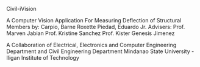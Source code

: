 Civil-iVision

A Computer Vision Application For Measuring Deflection of Structural Members
by:
Carpio, Barne Roxette
Piedad, Eduardo Jr.
Advisers:
Prof. Marven Jabian
Prof. Kristine Sanchez
Prof. Kister Genesis Jimenez

A Collaboration of Electrical, Electronics and Computer Engineering Department and Civil Engineering Department
Mindanao State University - Iligan Institute of Technology
